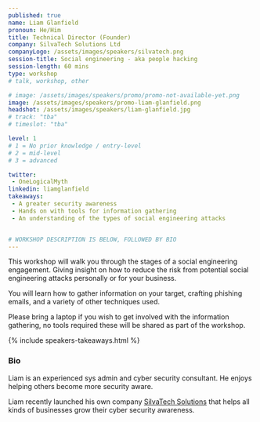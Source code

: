 ```yaml
---
published: true
name: Liam Glanfield
pronoun: He/Him
title: Technical Director (Founder)
company: SilvaTech Solutions Ltd
companyLogo: /assets/images/speakers/silvatech.png
session-title: Social engineering - aka people hacking
session-length: 60 mins
type: workshop
# talk, workshop, other

# image: /assets/images/speakers/promo/promo-not-available-yet.png
image: /assets/images/speakers/promo-liam-glanfield.png
headshot: /assets/images/speakers/liam-glanfield.jpg
# track: "tba"
# timeslot: "tba"

level: 1
# 1 = No prior knowledge / entry-level
# 2 = mid-level
# 3 = advanced

twitter:
 - OneLogicalMyth
linkedin: liamglanfield
takeaways:
 - A greater security awareness
 - Hands on with tools for information gathering
 - An understanding of the types of social engineering attacks


# WORKSHOP DESCRIPTION IS BELOW, FOLLOWED BY BIO
---
```


This workshop will walk you through the stages of a social engineering engagement.
Giving insight on how to reduce the risk from potential social engineering attacks personally or for your business.

You will learn how to gather information on your target, crafting phishing emails, and a variety of other techniques used.

Please bring a laptop if you wish to get involved with the information gathering, no tools required these will be shared as part of the workshop.

{% include speakers-takeaways.html %}

<h3>Bio</h3>

Liam is an experienced sys admin and cyber security consultant. He enjoys helping others become more security aware.

Liam recently launched his own company <a href="https://silvatech.uk/" target="_blank">SilvaTech Solutions</a> that helps all kinds of businesses grow their cyber security awareness.
